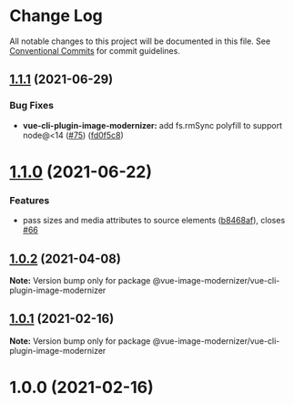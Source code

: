 # Change Log

All notable changes to this project will be documented in this file.
See [Conventional Commits](https://conventionalcommits.org) for commit guidelines.

## [1.1.1](https://github.com/Calvin-LL/vue-image-modernizer/compare/@vue-image-modernizer/vue-cli-plugin-image-modernizer@1.1.0...@vue-image-modernizer/vue-cli-plugin-image-modernizer@1.1.1) (2021-06-29)

### Bug Fixes

- **vue-cli-plugin-image-modernizer:** add fs.rmSync polyfill to support node@<14 ([#75](https://github.com/Calvin-LL/vue-image-modernizer/issues/75)) ([fd0f5c8](https://github.com/Calvin-LL/vue-image-modernizer/commit/fd0f5c8a183d05cfa6b9d78b6c245ca2e034a8d5))

# [1.1.0](https://github.com/Calvin-LL/vue-image-modernizer/compare/@vue-image-modernizer/vue-cli-plugin-image-modernizer@1.0.2...@vue-image-modernizer/vue-cli-plugin-image-modernizer@1.1.0) (2021-06-22)

### Features

- pass sizes and media attributes to source elements ([b8468af](https://github.com/Calvin-LL/vue-image-modernizer/commit/b8468afb3d4173546e2d2ea5419174a079682d08)), closes [#66](https://github.com/Calvin-LL/vue-image-modernizer/issues/66)

## [1.0.2](https://github.com/Calvin-LL/vue-image-modernizer/compare/@vue-image-modernizer/vue-cli-plugin-image-modernizer@1.0.1...@vue-image-modernizer/vue-cli-plugin-image-modernizer@1.0.2) (2021-04-08)

**Note:** Version bump only for package @vue-image-modernizer/vue-cli-plugin-image-modernizer

## [1.0.1](https://github.com/Calvin-LL/vue-image-modernizer/compare/@vue-image-modernizer/vue-cli-plugin-image-modernizer@1.0.0...@vue-image-modernizer/vue-cli-plugin-image-modernizer@1.0.1) (2021-02-16)

**Note:** Version bump only for package @vue-image-modernizer/vue-cli-plugin-image-modernizer

# 1.0.0 (2021-02-16)
